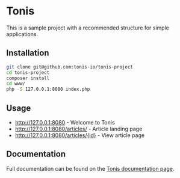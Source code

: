 Tonis
=====

This is a sample project with a recommended structure for simple applications.

Installation
------------

```sh
git clone git@github.com:tonis-io/tonis-project
cd tonis-project
composer install
cd www/
php -S 127.0.0.1:8080 index.php
```

Usage
-----

  * http://127.0.0.1:8080 - Welcome to Tonis
  * http://127.0.0.1:8080/articles/ - Article landing page
  * http://127.0.0.1:8080/articles/{id} - View article page

Documentation
-------------

Full documentation can be found on the [Tonis documentation page](http://docs.tonis.io/).
